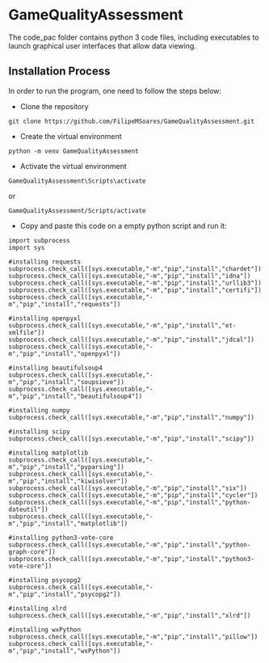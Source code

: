 GameQualityAssessment 
=====================

The code_pac folder contains python 3 code files, including executables to launch graphical user interfaces that allow data viewing.

Installation Process
---------
In order to run the program, one need to follow the steps below:

+ Clone the repository
```
git clone https://github.com/FilipeMSoares/GameQualityAssessment.git
```
+ Create the virtual environment
```
python -m venv GameQualityAssessment
```
+ Activate the virtual environment
```
GameQualityAssessment\Scripts\activate
```
or
```
GameQualityAssessment/Scripts/activate
```
+ Copy and paste this code on a empty python script and run it:
```
import subprocess
import sys

#installing requests
subprocess.check_call([sys.executable,"-m","pip","install","chardet"])
subprocess.check_call([sys.executable,"-m","pip","install","idna"])
subprocess.check_call([sys.executable,"-m","pip","install","urllib3"])
subprocess.check_call([sys.executable,"-m","pip","install","certifi"])
subprocess.check_call([sys.executable,"-m","pip","install","requests"])

#installing openpyxl
subprocess.check_call([sys.executable,"-m","pip","install","et-xmlfile"])
subprocess.check_call([sys.executable,"-m","pip","install","jdcal"])
subprocess.check_call([sys.executable,"-m","pip","install","openpyxl"])

#installing beautifulsoup4
subprocess.check_call([sys.executable,"-m","pip","install","soupsieve"])
subprocess.check_call([sys.executable,"-m","pip","install","beautifulsoup4"])

#installing numpy
subprocess.check_call([sys.executable,"-m","pip","install","numpy"])

#installing scipy
subprocess.check_call([sys.executable,"-m","pip","install","scipy"])

#installing matplotlib
subprocess.check_call([sys.executable,"-m","pip","install","pyparsing"])
subprocess.check_call([sys.executable,"-m","pip","install","kiwisolver"])
subprocess.check_call([sys.executable,"-m","pip","install","six"])
subprocess.check_call([sys.executable,"-m","pip","install","cycler"])
subprocess.check_call([sys.executable,"-m","pip","install","python-dateutil"])
subprocess.check_call([sys.executable,"-m","pip","install","matplotlib"])

#installing python3-vote-core
subprocess.check_call([sys.executable,"-m","pip","install","python-graph-core"])
subprocess.check_call([sys.executable,"-m","pip","install","python3-vote-core"])

#installing psycopg2
subprocess.check_call([sys.executable,"-m","pip","install","psycopg2"])

#installing xlrd
subprocess.check_call([sys.executable,"-m","pip","install","xlrd"])

#installing wxPython
subprocess.check_call([sys.executable,"-m","pip","install","pillow"])
subprocess.check_call([sys.executable,"-m","pip","install","wxPython"])
```